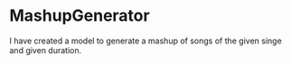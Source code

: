 # MashupGenerator
I have created a model to generate a mashup of songs of the given singe and given duration.
